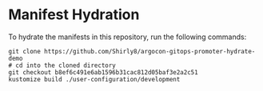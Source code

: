 # Manifest Hydration

To hydrate the manifests in this repository, run the following commands:

```shell
git clone https://github.com/Shirly8/argocon-gitops-promoter-hydrate-demo
# cd into the cloned directory
git checkout b8ef6c491e6ab1596b31cac812d05baf3e2a2c51
kustomize build ./user-configuration/development
```
